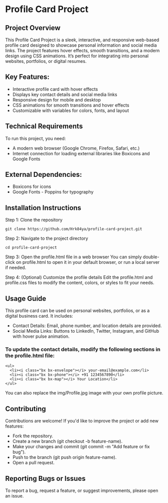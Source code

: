 # Profile Card Project
## Project Overview
This Profile Card Project is a sleek, interactive, and responsive web-based profile card designed to showcase personal information and social media links. The project features hover effects, smooth transitions, and a modern design using CSS animations. It’s perfect for integrating into personal websites, portfolios, or digital resumes.

## Key Features:
- Interactive profile card with hover effects
- Displays key contact details and social media links
- Responsive design for mobile and desktop
- CSS animations for smooth transitions and hover effects
- Customizable with variables for colors, fonts, and layout

## Technical Requirements
To run this project, you need:

- A modern web browser (Google Chrome, Firefox, Safari, etc.)
- Internet connection for loading external libraries like Boxicons and Google Fonts

## External Dependencies:
- Boxicons for icons
- Google Fonts - Poppins for typography

## Installation Instructions
Step 1: Clone the repository
```
git clone https://github.com/Hrk84ya/profile-card-project.git
```
Step 2: Navigate to the project directory
```
cd profile-card-project
```
Step 3: Open the profile.html file in a web browser
You can simply double-click on profile.html to open it in your default browser, or run a local server if needed.

Step 4: (Optional) Customize the profile details
Edit the profile.html and profile.css files to modify the content, colors, or styles to fit your needs.

## Usage Guide
This profile card can be used on personal websites, portfolios, or as a digital business card. It includes:

- Contact Details: Email, phone number, and location details are provided.
- Social Media Links: Buttons to LinkedIn, Twitter, Instagram, and GitHub with hover pulse animation.

### To update the contact details, modify the following sections in the profile.html file:
```
<ul>
  <li><i class="bx bx-envelope"></i> your-email@example.com</li>
  <li><i class="bx bx-phone"></i> +91 1234567890</li>
  <li><i class="bx bx-map"></i> Your Location</li>
</ul>
```
You can also replace the img/Profile.jpg image with your own profile picture.

## Contributing
Contributions are welcome! If you'd like to improve the project or add new features:

- Fork the repository.
- Create a new branch (git checkout -b feature-name).
- Make your changes and commit (git commit -m "Add feature or fix bug").
- Push to the branch (git push origin feature-name).
- Open a pull request.

## Reporting Bugs or Issues
To report a bug, request a feature, or suggest improvements, please open an issue.
